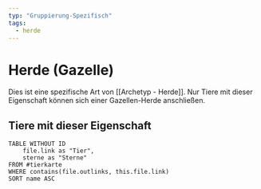 ```yaml
---
typ: "Gruppierung-Spezifisch"
tags:
  - herde
---  
```

# Herde (Gazelle)  
Dies ist eine spezifische Art von [[Archetyp - Herde]]. Nur Tiere mit dieser Eigenschaft können sich einer Gazellen-Herde anschließen.  

## Tiere mit dieser Eigenschaft  
```dataview 
TABLE WITHOUT ID   
	file.link as "Tier",   
	sterne as "Sterne" 
FROM #tierkarte 
WHERE contains(file.outlinks, this.file.link) 
SORT name ASC
